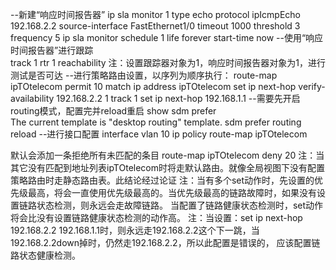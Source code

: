 --新建“响应时间报告器”
ip sla monitor 1
 type echo protocol ipIcmpEcho 192.168.2.2 source-interface FastEthernet1/0
 timeout 1000
 threshold 3
 frequency 5
ip sla monitor schedule 1 life forever start-time now
--使用“响应时间报告器”进行跟踪  
track 1 rtr 1 reachability 
注：设置跟踪器对象为1，响应时间报告器对象为1，进行测试是否可达
--进行策略路由设置，以序列为顺序执行：
route-map ipTOtelecom permit 10
 match ip address ipTOtelecom
 set ip next-hop verify-availability 192.168.2.2 1 track 1
 set ip next-hop 192.168.1.1
--需要先开启routing模式，配置完并reload重启
show sdm prefer                 
  The current template is "desktop routing" template. 
sdm prefer routing
reload
--进行接口配置 
interface vlan 10
  ip policy route-map ipTOtelecom



默认会添加一条拒绝所有未匹配的条目
route-map ipTOtelecom deny 20 
注：当其它没有匹配到地址列表ipTOtelecom时将走默认路由。就像全局视图下没有配置策略路由时走静态路由表。此结论经过论证
注：当有多个set动作时，先设置的优先级最高，将会一直使用优先级最高的。当优先级最高的链路故障时，如果没有设置链路状态检测，则永远会走故障链路。
当配置了链路健康状态检测时，set动作将会比没有设置链路健康状态检测的动作高。
注：当设置：set ip next-hop 192.168.2.2 192.168.1.1时，则永远走192.168.2.2这个下一跳，当192.168.2.2down掉时，仍然走192.168.2.2，所以此配置是错误的，
应该配置链路状态健康检测。





